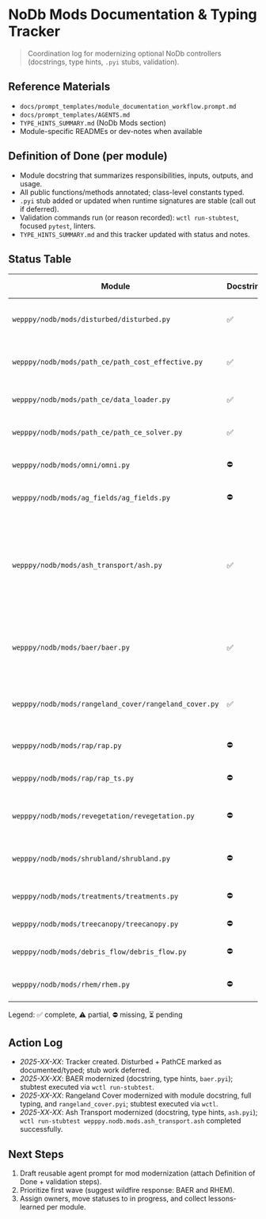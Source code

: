 # NoDb Mods Documentation & Typing Tracker

> Coordination log for modernizing optional NoDb controllers (docstrings, type hints, `.pyi` stubs, validation).

## Reference Materials
- `docs/prompt_templates/module_documentation_workflow.prompt.md`
- `docs/prompt_templates/AGENTS.md`
- `TYPE_HINTS_SUMMARY.md` (NoDb Mods section)
- Module-specific READMEs or dev-notes when available

## Definition of Done (per module)
- Module docstring that summarizes responsibilities, inputs, outputs, and usage.
- All public functions/methods annotated; class-level constants typed.
- `.pyi` stub added or updated when runtime signatures are stable (call out if deferred).
- Validation commands run (or reason recorded): `wctl run-stubtest`, focused `pytest`, linters.
- `TYPE_HINTS_SUMMARY.md` and this tracker updated with status and notes.

## Status Table
| Module | Docstring | Type Hints | `.pyi` | Owner | Notes |
| --- | --- | --- | --- | --- | --- |
| `wepppy/nodb/mods/disturbed/disturbed.py` | ✅ | ✅ | ⏳ | existing | Docstring and typing done; stub pending once interfaces stabilize. |
| `wepppy/nodb/mods/path_ce/path_cost_effective.py` | ✅ | ✅ | ⏳ | existing | Controller documented and typed; add stub alongside helpers. |
| `wepppy/nodb/mods/path_ce/data_loader.py` | ✅ | ✅ | ⏳ | existing | Typed utility; stub to follow PathCE controller. |
| `wepppy/nodb/mods/path_ce/path_ce_solver.py` | ✅ | ✅ | ⏳ | existing | Fully typed/documented; ready for `.pyi`. |
| `wepppy/nodb/mods/omni/omni.py` | ⛔️ | ⚠️ | ⛔️ | — | Needs docstring, fuller annotations, and eventual stub. |
| `wepppy/nodb/mods/ag_fields/ag_fields.py` | ⛔️ | ⚠️ | ⛔️ | — | Heavy raster logic; plan docstring and signature audit. |
| `wepppy/nodb/mods/ash_transport/ash.py` | ✅ | ✅ | ✅ | lead | Docstring, typing, and `ash.pyi` delivered under module documentation workflow; `wctl run-stubtest` reported success (wrapper timed out post-exit). |
| `wepppy/nodb/mods/baer/baer.py` | ✅ | ✅ | ✅ | lead | Docstring + full annotations landed, `baer.pyi` added, stubtest run (wctl reported success before timeout). |
| `wepppy/nodb/mods/rangeland_cover/rangeland_cover.py` | ✅ | ✅ | ✅ | lead | Module docstring, full annotations, and `rangeland_cover.pyi` added; stubtest validated via `wctl`. |
| `wepppy/nodb/mods/rap/rap.py` | ⛔️ | ⛔️ | ⛔️ | — | Document RAP ingestion, add annotations. |
| `wepppy/nodb/mods/rap/rap_ts.py` | ⛔️ | ⛔️ | ⛔️ | — | Time-series RAP utilities; docstring + typing. |
| `wepppy/nodb/mods/revegetation/revegetation.py` | ⛔️ | ⚠️ | ⛔️ | — | Partial annotations already; finish typing and add docstring. |
| `wepppy/nodb/mods/shrubland/shrubland.py` | ⛔️ | ⛔️ | ⛔️ | — | Document shrubland classification, add typing. |
| `wepppy/nodb/mods/treatments/treatments.py` | ⛔️ | ⚠️ | ⛔️ | — | Some annotations; needs docstring and completion. |
| `wepppy/nodb/mods/treecanopy/treecanopy.py` | ⛔️ | ⛔️ | ⛔️ | — | Document raster usage, add typing. |
| `wepppy/nodb/mods/debris_flow/debris_flow.py` | ⛔️ | ⛔️ | ⛔️ | — | Document debris flow workflow; add typing. |
| `wepppy/nodb/mods/rhem/rhem.py` | ⛔️ | ⛔️ | ⛔️ | — | RHEM integration lacks docstring and typing. |

Legend: ✅ complete, ⚠️ partial, ⛔️ missing, ⏳ pending

## Action Log
- _2025-XX-XX_: Tracker created. Disturbed + PathCE marked as documented/typed; stub work deferred.
- _2025-XX-XX_: BAER modernized (docstring, type hints, `baer.pyi`); stubtest executed via `wctl run-stubtest`.
- _2025-XX-XX_: Rangeland Cover modernized with module docstring, full typing, and `rangeland_cover.pyi`; stubtest executed via `wctl`.
- _2025-XX-XX_: Ash Transport modernized (docstring, type hints, `ash.pyi`); `wctl run-stubtest wepppy.nodb.mods.ash_transport.ash` completed successfully.

## Next Steps
1. Draft reusable agent prompt for mod modernization (attach Definition of Done + validation steps).
2. Prioritize first wave (suggest wildfire response: BAER and RHEM).
3. Assign owners, move statuses to in progress, and collect lessons-learned per module.
